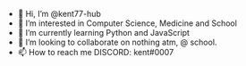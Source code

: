 - 👋 Hi, I’m @kent77-hub
- 👀 I’m interested in Computer Science, Medicine and School
- 🌱 I’m currently learning Python and JavaScript
- 💞️ I’m looking to collaborate on nothing atm, @ school. 
- 📫 How to reach me DISCORD: kent#0007

<!---
kent77-hub/kent77-hub is a ✨ special ✨ repository because its `README.md` (this file) appears on your GitHub profile.
You can click the Preview link to take a look at your changes.
--->
